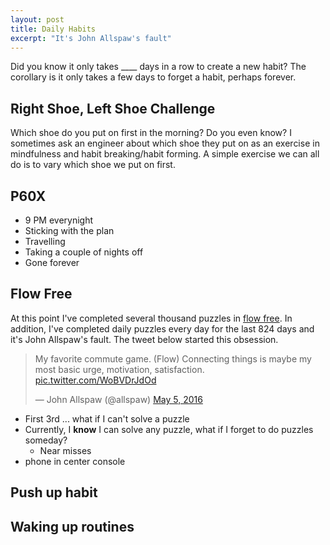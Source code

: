 ```yaml
---
layout: post
title: Daily Habits
excerpt: "It's John Allspaw's fault"
---
```


Did you know it only takes ____ days in a row to create a new habit? The corollary is it only takes a few days to forget a habit, perhaps forever.

## Right Shoe, Left Shoe Challenge

Which shoe do you put on first in the morning?  Do you even know?  I sometimes ask an engineer about which shoe they put on as an exercise in mindfulness and habit breaking/habit forming.  A simple exercise we can all do is to vary which shoe we put on first.

## P60X
* 9 PM everynight
* Sticking with the plan
* Travelling
* Taking a couple of nights off
* Gone forever

## Flow Free

At this point I've completed several thousand puzzles in [flow free](https://www.bigduckgames.com/flowfree). In addition, I've completed daily puzzles every day for the last 824 days and it's John Allspaw's fault.  The tweet below started this obsession.

<blockquote class="twitter-tweet tw-align-center" data-lang="en"><p lang="en" dir="ltr">My favorite commute game. (Flow) Connecting things is maybe my most basic urge, motivation, satisfaction. <a href="https://t.co/WoBVDrJdOd">pic.twitter.com/WoBVDrJdOd</a></p>&mdash; John Allspaw (@allspaw) <a href="https://twitter.com/allspaw/status/728179667891593216?ref_src=twsrc%5Etfw">May 5, 2016</a></blockquote>
<script async src="https://platform.twitter.com/widgets.js" charset="utf-8"></script>

* First 3rd ... what if I can't solve a puzzle
* Currently, I **know** I can solve any puzzle, what if I forget to do puzzles someday?
    * Near misses
* phone in center console    

## Push up habit

## Waking up routines


